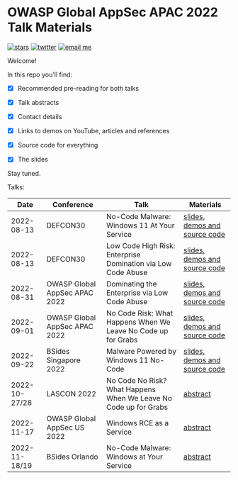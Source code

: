 # OWASP Global AppSec APAC 2022 Talk Materials

[![stars](https://img.shields.io/github/stars/mbrg?icon=github&style=social)](https://github.com/mbrg)
[![twitter](https://img.shields.io/twitter/follow/mbrg0?icon=twitter&style=social&label=Follow)](https://twitter.com/intent/follow?screen_name=mbrg0)
[![email me](https://img.shields.io/badge/michael.bargury-owasp.org-red?logo=Gmail)](mailto:michael.bargury@owasp.org)

Welcome!

In this repo you'll find:

- [x] Recommended pre-reading for both talks

- [x] Talk abstracts

- [x] Contact details

- [x] Links to demos on YouTube, articles and references

- [x] Source code for everything

- [x] The slides

Stay tuned.

Talks:

| Date | Conference | Talk | Materials |
| - | - | - | - |
| 2022-08-13 | DEFCON30 | No-Code Malware: Windows 11 At Your Service | [slides, demos and source code](2022-08-13_DEFCON_30/No_Code_Malware) |
| 2022-08-13 | DEFCON30 | Low Code High Risk: Enterprise Domination via Low Code Abuse | [slides, demos and source code](2022-08-13_DEFCON_30/Low_Code_High_Risk) |
| 2022-08-31 | OWASP Global AppSec APAC 2022 | Dominating the Enterprise via Low Code Abuse | [slides, demos and source code](2022-08-31_OWASP_Global_AppSec_APAC/Low_Code_Abuse) |
| 2022-09-01 | OWASP Global AppSec APAC 2022 | No Code Risk: What Happens When We Leave No Code up for Grabs | [slides, demos and source code](2022-08-31_OWASP_Global_AppSec_APAC/Low_Code_Abuse) |
| 2022-09-22 | BSides Singapore 2022 | Malware Powered by Windows 11 No-Code | [slides, demos and source code](2022-09-22_BSides_Singapore/Malware_Powered_by_Windows_11_No_Code) |
| 2022-10-27/28 | LASCON 2022 | No Code No Risk? What Happens When We Leave No Code up for Grabs | [abstract](https://sched.co/1AwVf) | 
| 2022-11-17 | OWASP Global AppSec US 2022 | Windows RCE as a Service | [abstract](https://sched.co/1BS5H) |
| 2022-11-18/19 | BSides Orlando | No-Code Malware: Windows at Your Service | [abstract](https://bsidesorlando2022.busyconf.com/proposals/630f35808c589d007f11dcc7) |
